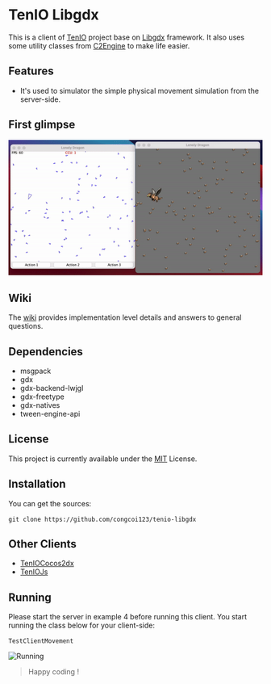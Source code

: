 # TenIO Libgdx

This is a client of [TenIO](https://github.com/congcoi123/tenio) project base on [Libgdx](https://github.com/libgdx/libgdx) framework. It also uses some utility classes from [C2Engine](https://github.com/mytv1/C2Engine) to make life easier.

## Features
- It's used to simulator the simple physical movement simulation from the server-side.

## First glimpse
![Simple Movement Simulation](https://github.com/congcoi123/tenio/blob/master/assets/movement-simulation-example-4.gif)

## Wiki
The [wiki](https://github.com/congcoi123/tenio-libgdx/wiki) provides implementation level details and answers to general questions.

## Dependencies
- msgpack
- gdx
- gdx-backend-lwjgl
- gdx-freetype
- gdx-natives
- tween-engine-api

## License
This project is currently available under the [MIT](https://github.com/congcoi123/tenio-libgdx/blob/master/LICENSE) License.

## Installation
You can get the sources:
```
git clone https://github.com/congcoi123/tenio-libgdx
```

## Other Clients
- [TenIOCocos2dx](https://github.com/congcoi123/tenio-cocos2dx)
- [TenIOJs](https://github.com/congcoi123/tenio-js.git)

## Running
Please start the server in example 4 before running this client. You start running the class below for your client-side:
```
TestClientMovement
```
![Running](https://github.com/congcoi123/tenio/blob/master/assets/tenio-examples.png)

> Happy coding !
